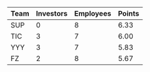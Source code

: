 Team | Investors | Employees | Points
--- | --- | --- | ---
SUP | 0 | 8 | 6.33
TIC | 3 | 7 | 6.00
YYY | 3 | 7 | 5.83
FZ | 2 | 8 | 5.67
